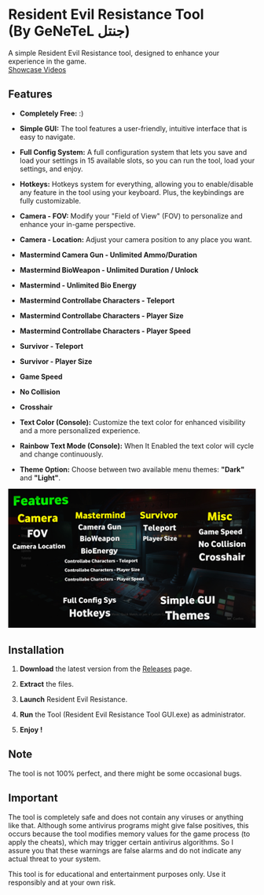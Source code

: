 # Resident Evil Resistance Tool <br/>(By GeNeTeL جنتل) 

A simple Resident Evil Resistance tool, designed to enhance your experience in the game.
<br> [Showcase Videos](https://www.youtube.com)

## Features
- **Completely Free:** :)

- **Simple GUI:** The tool features a user-friendly, intuitive interface that is easy to navigate.

- **Full Config System:** A full configuration system that lets you save and load your settings in 15 available slots, so you can run the tool, load your settings, and enjoy.

- **Hotkeys:** Hotkeys system for everything, allowing you to enable/disable any feature in the tool using your keyboard. Plus, the keybindings are fully customizable.

- **Camera - FOV:** Modify your "Field of View" (FOV) to personalize and enhance your in-game perspective.

- **Camera - Location:** Adjust your camera position to any place you want.

- **Mastermind Camera Gun - Unlimited Ammo/Duration**

- **Mastermind BioWeapon - Unlimited Duration / Unlock**

- **Mastermind - Unlimited Bio Energy**

- **Mastermind Controllabe Characters - Teleport** 

- **Mastermind Controllabe Characters - Player Size**

- **Mastermind Controllabe Characters - Player Speed**

- **Survivor - Teleport**

- **Survivor - Player Size**

- **Game Speed**

- **No Collision**

- **Crosshair**

- **Text Color (Console):**  Customize the text color for enhanced visibility and a more personalized experience.

- **Rainbow Text Mode (Console):** When It Enabled the text color will cycle and change continuously.

- **Theme Option:** Choose between two available menu themes: **"Dark"** and **"Light"**.

![Features](https://github.com/iGeNeTeL/REResistance/blob/main/Images/Features.jpg)

## Installation
1. **Download** the latest version from the [Releases](https://github.com/iGeNeTeL/REResistance/releases) page.
   
2. **Extract** the files.
   
3. **Launch** Resident Evil Resistance.
   
4. **Run** the Tool (Resident Evil Resistance Tool GUI.exe) as administrator.
   
5. **Enjoy !**


## Note
The tool is not 100% perfect, and there might be some occasional bugs.



## Important
The tool is completely safe and does not contain any viruses or anything like that. Although some antivirus programs might give false positives, this occurs because the tool modifies memory values for the game process (to apply the cheats), which may trigger certain antivirus algorithms. 
So I assure you that these warnings are false alarms and do not indicate any actual threat to your system.

This tool is for educational and entertainment purposes only. Use it responsibly and at your own risk.


